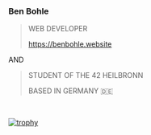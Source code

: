 ### Ben Bohle 
> WEB DEVELOPER
>
>  https://benbohle.website

AND

> STUDENT OF THE 42 HEILBRONN
> 
> BASED IN GERMANY 🇩🇪
<br>

[![trophy](https://github-profile-trophy.vercel.app/?username=ryo-ma&column=3)](https://github.com/ryo-ma/github-profile-trophy)
